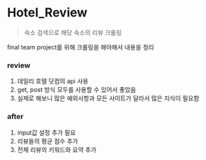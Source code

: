 # Hotel_Review

> 숙소 검색으로 해당 숙소의 리뷰 크롤링

final team project를 위해 크롤링을 해야해서 내용을 정리

### review

1. 데일리 호텔 닷컴의 api 사용
2. get, post 방식 모두를 사용할 수 있어서 좋았음
3. 실제로 해보니 많은 예외사항과 모든 사이트가 달라서 많은 지식이 필요함


### after

1. input값 설정 추가 필요
2. 리뷰들의 평균 점수 추가
3. 전체 리뷰의 키워드와 요약 추가


